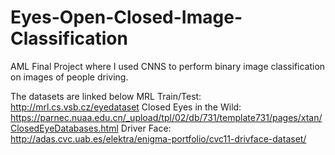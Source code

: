 # Eyes-Open-Closed-Image-Classification
AML Final Project where I used CNNS to perform binary image classification on images of people driving.

The datasets are linked below
MRL Train/Test: http://mrl.cs.vsb.cz/eyedataset
Closed Eyes in the Wild: https://parnec.nuaa.edu.cn/_upload/tpl/02/db/731/template731/pages/xtan/ClosedEyeDatabases.html
Driver Face: http://adas.cvc.uab.es/elektra/enigma-portfolio/cvc11-drivface-dataset/
